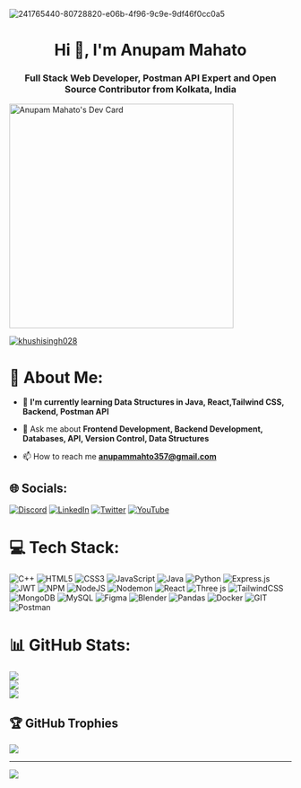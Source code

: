 ![241765440-80728820-e06b-4f96-9c9e-9df46f0cc0a5](https://github.com/RYGENN/RYGENN/assets/131535612/411f567c-8512-44e3-bdf8-b7fcef10b23d)

<h1 align="center">Hi 👋, I'm Anupam Mahato</h1>
<h3 align="center">Full Stack Web Developer, Postman API Expert and Open Source Contributor from Kolkata, India</h3>

<a href="https://app.daily.dev/anupammahato"><img src="https://api.daily.dev/devcards/afc1c4222f77448fbb809410854892e2.png?r=yge" width="400" alt="Anupam Mahato's Dev Card"/></a>


<p align="left"> <a href="https://twitter.com/" target="blank"><img src="https://img.shields.io/twitter/?logo=twitter&style=for-the-badge" alt="khushisingh028" /></a> </p>

# 💫 About Me:

- 🌱 **I'm currently learning Data Structures in Java, React,Tailwind CSS, Backend, Postman API**

- 💬 Ask me about **Frontend Development, Backend Development, Databases, API, Version Control, Data Structures**

- 📫 How to reach me **anupammahto357@gmail.com**



## 🌐 Socials:
[![Discord](https://img.shields.io/badge/Discord-%237289DA.svg?logo=discord&logoColor=white)](https://discord.gg/https://discordapp.com/) [![LinkedIn](https://img.shields.io/badge/LinkedIn-%230077B5.svg?logo=linkedin&logoColor=white)](https://linkedin.com/in/https://www.linkedin.com/in/) [![Twitter](https://img.shields.io/badge/Twitter-%231DA1F2.svg?logo=Twitter&logoColor=white)](https://twitter.com/https://twitter.com/) [![YouTube](https://img.shields.io/badge/YouTube-%23FF0000.svg?logo=YouTube&logoColor=white)](https://youtube.com/@https://www.youtube.com/) 

# 💻 Tech Stack:
![C++](https://img.shields.io/badge/c++-%2300599C.svg?style=plastic&logo=c%2B%2B&logoColor=white) ![HTML5](https://img.shields.io/badge/html5-%23E34F26.svg?style=plastic&logo=html5&logoColor=white) ![CSS3](https://img.shields.io/badge/css3-%231572B6.svg?style=plastic&logo=css3&logoColor=white) ![JavaScript](https://img.shields.io/badge/javascript-%23323330.svg?style=plastic&logo=javascript&logoColor=%23F7DF1E) ![Java](https://img.shields.io/badge/java-%23ED8B00.svg?style=plastic&logo=openjdk&logoColor=white) ![Python](https://img.shields.io/badge/python-3670A0?style=plastic&logo=python&logoColor=ffdd54) ![Express.js](https://img.shields.io/badge/express.js-%23404d59.svg?style=plastic&logo=express&logoColor=%2361DAFB) ![JWT](https://img.shields.io/badge/JWT-black?style=plastic&logo=JSON%20web%20tokens) ![NPM](https://img.shields.io/badge/NPM-%23CB3837.svg?style=plastic&logo=npm&logoColor=white) ![NodeJS](https://img.shields.io/badge/node.js-6DA55F?style=plastic&logo=node.js&logoColor=white) ![Nodemon](https://img.shields.io/badge/NODEMON-%23323330.svg?style=plastic&logo=nodemon&logoColor=%BBDEAD) ![React](https://img.shields.io/badge/react-%2320232a.svg?style=plastic&logo=react&logoColor=%2361DAFB) ![Three js](https://img.shields.io/badge/threejs-black?style=plastic&logo=three.js&logoColor=white) ![TailwindCSS](https://img.shields.io/badge/tailwindcss-%2338B2AC.svg?style=plastic&logo=tailwind-css&logoColor=white) ![MongoDB](https://img.shields.io/badge/MongoDB-%234ea94b.svg?style=plastic&logo=mongodb&logoColor=white) ![MySQL](https://img.shields.io/badge/mysql-%2300000f.svg?style=plastic&logo=mysql&logoColor=white) ![Figma](https://img.shields.io/badge/figma-%23F24E1E.svg?style=plastic&logo=figma&logoColor=white) ![Blender](https://img.shields.io/badge/blender-%23F5792A.svg?style=plastic&logo=blender&logoColor=white) ![Pandas](https://img.shields.io/badge/pandas-%23150458.svg?style=plastic&logo=pandas&logoColor=white)  ![Docker](https://img.shields.io/badge/docker-%230db7ed.svg?style=plastic&logo=docker&logoColor=white) ![GIT](https://img.shields.io/badge/Git-fc6d26?style=plastic&logo=git&logoColor=white) ![Postman](https://img.shields.io/badge/Postman-FF6C37?style=plastic&logo=postman&logoColor=white) 
# 📊 GitHub Stats:
![](https://github-readme-stats.vercel.app/api?username=RYGENN&theme=synthwave&hide_border=false&include_all_commits=true&count_private=false)<br/>
![](https://github-readme-streak-stats.herokuapp.com/?user=RYGENN&theme=synthwave&hide_border=false)<br/>
![](https://github-readme-stats.vercel.app/api/top-langs/?username=RYGENN&theme=synthwave&hide_border=false&include_all_commits=true&count_private=false&layout=compact)

## 🏆 GitHub Trophies
![](https://github-profile-trophy.vercel.app/?username=RYGENN&theme=discord&no-frame=false&no-bg=true&margin-w=4)


---
[![](https://visitcount.itsvg.in/api?id=RYGENN&icon=0&color=0)](https://visitcount.itsvg.in)
